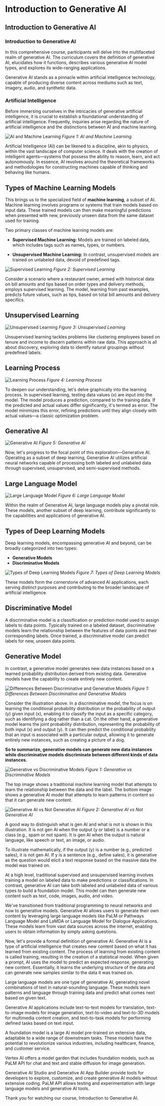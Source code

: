 # Introduction to Generative AI
## Introduction to Generative AI

### Introduction to Generative AI
In this comprehensive course, participants will delve into the multifaceted realm of generative AI. The curriculum covers the definition of generative AI, elucidates how it functions, describes various generative AI model types, and explores its wide-ranging applications.

Generative AI stands as a pinnacle within artificial intelligence technology, capable of producing diverse content across mediums such as text, imagery, audio, and synthetic data.

### Artificial Intelligence
Before immersing ourselves in the intricacies of generative artificial intelligence, it is crucial to establish a foundational understanding of artificial intelligence. Frequently, inquiries arise regarding the nature of artificial intelligence and the distinctions between AI and machine learning.

![AI and Machine Learning](img/AI_ML.png)
*Figure 1: AI and Machine Learning*

Artificial Intelligence (AI) can be likened to a discipline, akin to physics, within the vast landscape of computer science. It deals with the creation of intelligent agents—systems that possess the ability to reason, learn, and act autonomously. In essence, AI revolves around the theoretical frameworks and methodologies for constructing machines capable of thinking and behaving like humans.

## Types of Machine Learning Models

This brings us to the specialized field of **machine learning**, a subset of AI. Machine learning involves programs or systems that train models based on input data. These trained models can then make meaningful predictions when presented with new, previously unseen data from the same dataset used for training.

Two primary classes of machine learning models are:

- **Supervised Machine Learning:** Models are trained on labeled data, which includes tags such as names, types, or numbers.

- **Unsupervised Machine Learning:** In contrast, unsupervised models are trained on unlabeled data, devoid of predefined tags.

![Supervised Learning](img/sup_learning.png)
*Figure 2: Supervised Learning*

Consider a scenario where a restaurant owner, armed with historical data on bill amounts and tips based on order types and delivery methods, employs supervised learning. The model, learning from past examples, predicts future values, such as tips, based on total bill amounts and delivery specifics.

## Unsupervised Learning

![Unsupervised Learning](img/unsupervised_learning.png)
*Figure 3: Unsupervised Learning*

Unsupervised learning tackles problems like clustering employees based on tenure and income to discern patterns within raw data. This approach is all about discovery, exploring data to identify natural groupings without predefined labels.

## Learning Process

![Learning Process](img/Both_Sup_Unsup.png)
*Figure 4: Learning Process*

To deepen our understanding, let's delve graphically into the learning process. In supervised learning, testing data values (x) are input into the model. The model produces a prediction, compared to the training data. If the predicted and actual values differ significantly, it's termed as error. The model minimizes this error, refining predictions until they align closely with actual values—a classic optimization problem.

## Generative AI

![Generative AI](img/GenAI.png)
*Figure 5: Generative AI*

Now, let's progress to the focal point of this exploration—Generative AI. Operating as a subset of deep learning, Generative AI utilizes artificial neural networks capable of processing both labeled and unlabeled data through supervised, unsupervised, and semi-supervised methods.

## Large Language Model

![Large Language Model](img/LLM.png)
*Figure 6: Large Language Model*

Within the realm of Generative AI, large language models play a pivotal role. These models, another subset of deep learning, contribute significantly to the capabilities and applications of generative AI.

## Types of Deep Learning Models

Deep learning models, encompassing generative AI and beyond, can be broadly categorized into two types:

- **Generative Models**
- **Discriminative Models**

![Types of Deep Learning Models](img/DL_Types.png)
*Figure 7: Types of Deep Learning Models*

These models form the cornerstone of advanced AI applications, each serving distinct purposes and contributing to the broader landscape of artificial intelligence.

## Discriminative Model

A discriminative model is a classification or prediction model used to assign labels to data points. Typically trained on a labeled dataset, discriminative models learn the relationship between the features of data points and their corresponding labels. Once trained, a discriminative model can predict labels for new, unseen data points.

## Generative Model

In contrast, a generative model generates new data instances based on a learned probability distribution derived from existing data. Generative models have the capability to create entirely new content.

![Differences Between Discriminative and Generative Models](img/diff_Disc_Gen.png)
*Figure 1: Differences Between Discriminative and Generative Models*

Consider the illustration above. In a discriminative model, the focus is on learning the conditional probability distribution or the probability of output (y) given input (x), enabling it to classify the input as a specific category, such as identifying a dog rather than a cat. On the other hand, a generative model learns the joint probability distribution, representing the probability of both input (x) and output (y). It can then predict the conditional probability that an input is associated with a particular output, allowing it to generate entirely new instances, such as creating a picture of a dog.


**So to summarize, generative models can generate new data instances while discriminative models discriminate between different kinds of data instances.**

![Generative vs Discriminative Models](img/Gen_Des.png)
*Figure 1: Generative vs Discriminative Models*

The top image shows a traditional machine learning model that attempts to learn the relationship between the data and the label. The bottom image shows a generative AI model that attempts to learn patterns in content so that it can generate new content.

![Generative AI vs Not Generative AI](img/GenAI_notGenAI.png)
*Figure 2: Generative AI vs Not Generative AI*

A good way to distinguish what is gen AI and what is not is shown in this illustration. It is not gen AI when the output (y or label) is a number or a class (e.g., spam or not spam). It is gen AI when the output is natural language, like speech or text, an image, or audio.

To illustrate mathematically, if the output (y) is a number (e.g., predicted sales), it is not gen AI. If y is a sentence (e.g., define sales), it is generative as the question would elicit a text response based on the massive data the model was trained on.

At a high level, traditional supervised and unsupervised learning involves training a model on labeled data to make predictions or classifications. In contrast, generative AI can take both labeled and unlabeled data of various types to build a foundation model. This model can then generate new content such as text, code, images, audio, and video.

We've transitioned from traditional programming to neural networks and now to generative models. Generative AI allows users to generate their own content by leveraging large language models like PaLM or Pathways Language Model and LaMDA or Language Model for Dialogue Applications. These models learn from vast data sources across the internet, enabling users to obtain information by simply asking questions.

Now, let's provide a formal definition of generative AI. Generative AI is a type of artificial intelligence that creates new content based on what it has learned from existing content. The process of learning from existing content is called training, resulting in the creation of a statistical model. When given a prompt, AI uses the model to predict an expected response, generating new content. Essentially, it learns the underlying structure of the data and can generate new samples similar to the data it was trained on.

Large language models are one type of generative AI, generating novel combinations of text in natural-sounding language. These models learn patterns and language through training data and predict what comes next based on given text.

Generative AI applications include text-to-text models for translation, text-to-image models for image generation, text-to-video and text-to-3D models for multimedia content creation, and text-to-task models for performing defined tasks based on text input.

A foundation model is a large AI model pre-trained on extensive data, adaptable to a wide range of downstream tasks. These models have the potential to revolutionize various industries, including healthcare, finance, and customer service.

Vertex AI offers a model garden that includes foundation models, such as PaLM API for chat and text and stable diffusion for image generation.

Generative AI Studio and Generative AI App Builder provide tools for developers to explore, customize, and create generative AI models without extensive coding. PaLM API allows testing and experimentation with large language models and generative AI tools.

Thank you for watching our course, Introduction to Generative AI.


